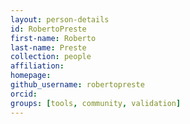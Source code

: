 ```yaml
---
layout: person-details
id: RobertoPreste
first-name: Roberto
last-name: Preste
collection: people
affiliation:
homepage:
github_username: robertopreste
orcid:
groups: [tools, community, validation]
---
```

